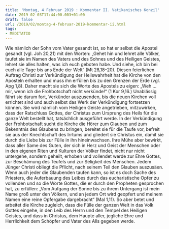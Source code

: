 ```yaml
---
title: 'Montag, 4 Februar 2019 : Kommentar II. Vatikanisches Konzil'
date: 2019-02-03T17:44:00.003+01:00
draft: false
url: /2019/02/montag-4-februar-2019-kommentar-ii.html
tags: 
- MEDITATIO
---
```


Wie nämlich der Sohn vom Vater gesandt ist, so hat er selbst die Apostel gesandt (vgl. Joh 20,21) mit den Worten: „Gehet hin und lehret alle Völker, taufet sie im Namen des Vaters und des Sohnes und des Heiligen Geistes, lehret sie alles halten, was ich euch geboten habe. Und siehe, ich bin bei euch alle Tage bis ans Ende der Welt“ (Mt 28,18–20). Diesen feierlichen Auftrag Christi zur Verkündigung der Heilswahrheit hat die Kirche von den Aposteln erhalten und muss ihn erfüllen bis zu den Grenzen der Erde (vgl. Apg 1,8). Daher macht sie sich die Worte des Apostels zu eigen: „Weh ... mir, wenn ich die Frohbotschaft nicht verkünde!“ (1 Kor 9,16.) Unablässig fährt sie darum fort, Verkünder auszusenden, bis die neuen Kirchen voll errichtet sind und auch selbst das Werk der Verkündigung fortsetzen können. Sie wird nämlich vom Heiligen Geiste angetrieben, mitzuwirken, dass der Ratschluss Gottes, der Christus zum Ursprung des Heils für die ganze Welt bestellt hat, tatsächlich ausgeführt werde. In der Verkündigung der Frohbotschaft sucht die Kirche die Hörer zum Glauben und zum Bekenntnis des Glaubens zu bringen, bereitet sie für die Taufe vor, befreit sie aus der Knechtschaft des Irrtums und gliedert sie Christus ein, damit sie durch die Liebe bis zur Fülle in ihn hineinwachsen. Ihre Mühe aber bewirkt, dass aller Same des Guten, der sich in Herz und Geist der Menschen oder in den eigenen Riten und Kulturen der Völker findet, nicht nur nicht untergehe, sondern geheilt, erhoben und vollendet werde zur Ehre Gottes, zur Beschämung des Teufels und zur Seligkeit des Menschen. Jedem Jünger Christi obliegt die Pflicht, nach seinem Teil den Glauben auszusäen. Wenn auch jeder die Glaubenden taufen kann, so ist es doch Sache des Priesters, die Auferbauung des Leibes durch das eucharistische Opfer zu vollenden und so die Worte Gottes, die er durch den Propheten gesprochen hat, zu erfüllen: „Vom Aufgang der Sonne bis zu ihrem Untergang ist mein Name groß unter den Völkern, und an jedem Ort wird geopfert und meinem Namen eine reine Opfergabe dargebracht“ (Mal 1,11). So aber betet und arbeitet die Kirche zugleich, dass die Fülle der ganzen Welt in das Volk Gottes eingehe, in den Leib des Herrn und den Tempel des Heiligen Geistes, und dass in Christus, dem Haupte aller, jegliche Ehre und Herrlichkeit dem Schöpfer und Vater des Alls gegeben werde.